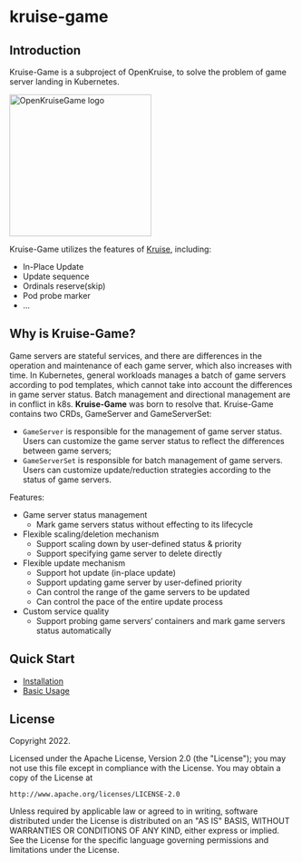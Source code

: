 # kruise-game

## Introduction
Kruise-Game is a subproject of OpenKruise, to solve the problem of game server landing in Kubernetes.

<img width="250px" src="./docs/images/logo.jpg" alt="OpenKruiseGame logo"/>

Kruise-Game utilizes the features of [Kruise](https://github.com/openkruise/kruise), including:
- In-Place Update
- Update sequence
- Ordinals reserve(skip)
- Pod probe marker
- …

## Why is Kruise-Game?
Game servers are stateful services, and there are differences in the operation and maintenance of each game server, which also increases with time. In Kubernetes, general workloads manages a batch of game servers according to pod templates, which cannot take into account the differences in game server status. Batch management and directional management are in conflict in k8s. **Kruise-Game** was born to resolve that. Kruise-Game contains two CRDs, GameServer and GameServerSet:

- `GameServer` is responsible for the management of game server status. Users can customize the game server status to reflect the differences between game servers;
- `GameServerSet` is responsible for batch management of game servers. Users can customize update/reduction strategies according to the status of game servers.

Features:
- Game server status management
    - Mark game servers status without effecting to its lifecycle
- Flexible scaling/deletion mechanism
    - Support scaling down by user-defined status & priority
    - Support specifying game server to delete directly
- Flexible update mechanism
    - Support hot update (in-place update)
    - Support updating game server by user-defined priority
    - Can control the range of the game servers to be updated
    - Can control the pace of the entire update process
- Custom service quality
    - Support probing game servers‘ containers and mark game servers status automatically

## Quick Start

- [Installation](./docs/getting_started/installation.md)
- [Basic Usage](./docs/tutorials/basic_usage.md)

## License

Copyright 2022.

Licensed under the Apache License, Version 2.0 (the "License");
you may not use this file except in compliance with the License.
You may obtain a copy of the License at

    http://www.apache.org/licenses/LICENSE-2.0

Unless required by applicable law or agreed to in writing, software
distributed under the License is distributed on an "AS IS" BASIS,
WITHOUT WARRANTIES OR CONDITIONS OF ANY KIND, either express or implied.
See the License for the specific language governing permissions and
limitations under the License.